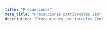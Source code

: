```yaml
---
title: "Precauciones"
meta_title: "Precauciones patriarcales Zen"
description: "Precauciones patriarcales Zen"
---
```

